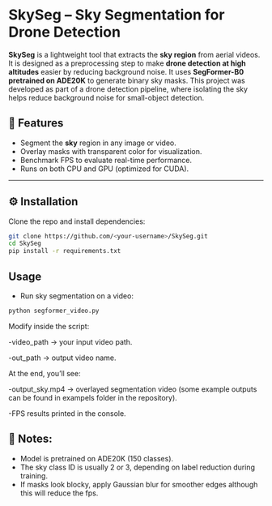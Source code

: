# SkySeg – Sky Segmentation for Drone Detection

**SkySeg** is a lightweight tool that extracts the **sky region** from aerial videos.  
It is designed as a preprocessing step to make **drone detection at high altitudes** easier by reducing background noise. It uses **SegFormer-B0 pretrained on ADE20K** to generate binary sky masks. This project was developed as part of a drone detection pipeline, where isolating the sky helps reduce background noise for small-object detection.

## 🚀 Features
- Segment the **sky** region in any image or video.
- Overlay masks with transparent color for visualization.
- Benchmark FPS to evaluate real-time performance.
- Runs on both CPU and GPU (optimized for CUDA).

---

## ⚙️ Installation
Clone the repo and install dependencies:
```bash
git clone https://github.com/<your-username>/SkySeg.git
cd SkySeg
pip install -r requirements.txt
```


## Usage 
- Run sky segmentation on a video:

```bash
python segformer_video.py
```

Modify inside the script:

-video_path → your input video path.

-out_path → output video name.

At the end, you’ll see:

-output_sky.mp4 → overlayed segmentation video (some example outputs can be found in exampels folder in the repository).

-FPS results printed in the console.

## 📌 Notes:
- Model is pretrained on ADE20K (150 classes).
- The sky class ID is usually 2 or 3, depending on label reduction during training.
- If masks look blocky, apply Gaussian blur for smoother edges although this will reduce the fps.
